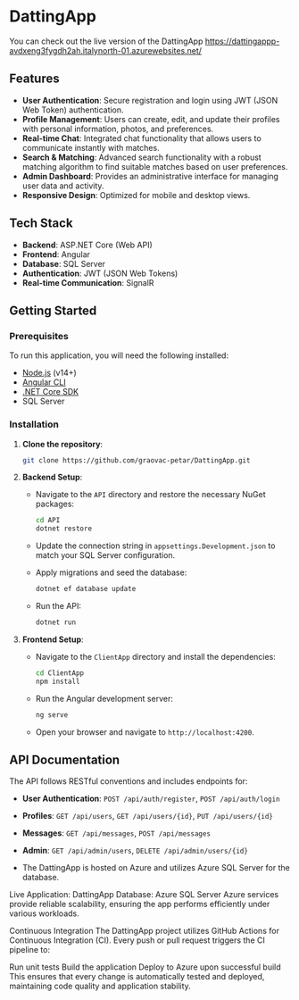 # DattingApp

You can check out the live version of the DattingApp https://dattingappp-avdxeng3fygdh2ah.italynorth-01.azurewebsites.net/

## Features

- **User Authentication**: Secure registration and login using JWT (JSON Web Token) authentication.
- **Profile Management**: Users can create, edit, and update their profiles with personal information, photos, and preferences.
- **Real-time Chat**: Integrated chat functionality that allows users to communicate instantly with matches.
- **Search & Matching**: Advanced search functionality with a robust matching algorithm to find suitable matches based on user preferences.
- **Admin Dashboard**: Provides an administrative interface for managing user data and activity.
- **Responsive Design**: Optimized for mobile and desktop views.

## Tech Stack

- **Backend**: ASP.NET Core (Web API)
- **Frontend**: Angular
- **Database**: SQL Server
- **Authentication**: JWT (JSON Web Tokens)
- **Real-time Communication**: SignalR

## Getting Started

### Prerequisites

To run this application, you will need the following installed:

- [Node.js](https://nodejs.org/) (v14+)
- [Angular CLI](https://angular.io/cli)
- [.NET Core SDK](https://dotnet.microsoft.com/download)
- SQL Server

### Installation

1. **Clone the repository**:

    ```bash
    git clone https://github.com/graovac-petar/DattingApp.git
    ```

2. **Backend Setup**:

    - Navigate to the `API` directory and restore the necessary NuGet packages:

      ```bash
      cd API
      dotnet restore
      ```

    - Update the connection string in `appsettings.Development.json` to match your SQL Server configuration.

    - Apply migrations and seed the database:

      ```bash
      dotnet ef database update
      ```

    - Run the API:

      ```bash
      dotnet run
      ```

3. **Frontend Setup**:

    - Navigate to the `ClientApp` directory and install the dependencies:

      ```bash
      cd ClientApp
      npm install
      ```

    - Run the Angular development server:

      ```bash
      ng serve
      ```

    - Open your browser and navigate to `http://localhost:4200`.


## API Documentation

The API follows RESTful conventions and includes endpoints for:

- **User Authentication**: `POST /api/auth/register`, `POST /api/auth/login`
- **Profiles**: `GET /api/users`, `GET /api/users/{id}`, `PUT /api/users/{id}`
- **Messages**: `GET /api/messages`, `POST /api/messages`
- **Admin**: `GET /api/admin/users`, `DELETE /api/admin/users/{id}`

- The DattingApp is hosted on Azure and utilizes Azure SQL Server for the database.

Live Application: DattingApp
Database: Azure SQL Server
Azure services provide reliable scalability, ensuring the app performs efficiently under various workloads.

Continuous Integration
The DattingApp project utilizes GitHub Actions for Continuous Integration (CI). Every push or pull request triggers the CI pipeline to:

Run unit tests
Build the application
Deploy to Azure upon successful build
This ensures that every change is automatically tested and deployed, maintaining code quality and application stability.
